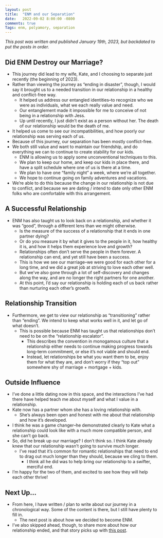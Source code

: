 ```yaml
---
layout: post
title:  "ENM and our Separation"
date:   2022-09-02 8:00:00 -0800
comments: true
Tags: enm, polyamory, separation
---
```


_This post was written and published January 19th, 2023, but backdated to put the posts in order._

## Did ENM Destroy our Marriage?

* This journey did lead to my wife, Kate, and I choosing to separate just recently (the beginning of 2023).
* Rather than viewing the journey as “ending in disaster”, though, I would say it brought us to a needed transition in our relationship in a healthy and conflict-free way. 
    * It helped us address our entangled identities–to recognize who we were as individuals, what we each really value and need.
    * Our entanglement made it impossible for me to conceive of not being in a relationship with Jess. 
    * Up until recently, I just didn’t exist as a person without her. The death of our relationship would be the death of me.
* It helped us come to see our incompatibilities, and how poorly our relationship was serving each of us.
* Because of this journey, our separation has been mostly conflict-free. 
* We both still value and want to maintain our friendship, and do everything we can to continue to create stability for our kids.
    * ENM is allowing us to apply some unconventional techniques to this. 
    * We plan to keep our home, and keep our kids in place there, and have a split schedule where one of us is there at a time.
    * We plan to have one “family night” a week, where we’re all together.
    * We hope to continue going on family adventures and vacations.
* We’re able to do this because the change in our relationship is not due to conflict, and because we are dating / intend to date only other ENM folks who are comfortable with this arrangement.

## A Successful Relationship

* ENM has also taught us to look back on a relationship, and whether it was “good”, through a different lens than we might otherwise.
    * Is the measure of the success of a relationship that it ends in one partner dying? 
    * Or do you measure it by what it gives to the people in it, how healthy it is, and how it helps them experience love and growth?
    * Relationships often don’t serve the people in them forever. A relationship can end, and yet still have been a success. 
    * This is how we see our marriage–we were good for each other for a long time, and we did a great job at striving to love each other well.
    * But we’ve also gone through a lot of self-discovery and changes along the way, and are no longer the right partners for one another. 
    * At this point, I’d say our relationship is holding each of us back rather than nurturing each other’s growth.

## Relationship Transition

* Furthermore, we get to view our relationship as “transitioning” rather than “ending”. We intend to keep what works well in it, and let go of what doesn’t. 
    * This is possible because ENM has taught us that relationships don’t need to be on the “relationship escalator”. 
        * This describes the convention in monogamous culture that a relationship either needs to continue making progress towards long-term commitment, or else it’s not viable and should end.
        * Instead, let relationships be what you want them to be, enjoy them for what they are, and don’t worry if they “top out” somewhere shy of marriage + mortgage + kids.

## Outside Influence


* I’ve done a little dating now in this space, and the interactions I’ve had there have helped teach me about myself and what I value in a relationship.
* Kate now has a partner whom she has a loving relationship with.
   * She’s always been open and honest with me about that relationship and how it’s developed.
* I think he was a game changer–he demonstrated clearly to Kate what a relationship could look like with a much more compatible person, and she can’t go back.
* So, did he break up our marriage? I don’t think so. I think Kate already knew that our relationship wasn’t going to survive much longer.
    * I’ve read that it’s common for romantic relationships that need to end to drag out much longer than they should, because we cling to them.
         * I think all he did was to help bring our relationship to a swifter, merciful end.
* I’m happy for the two of them, and excited to see how they will help each other thrive!


## Next Up…

* From here, I have written / plan to write about our journey in a chronological way. Some of the content is there, but I still have plenty to fill in. 
    * The next post is about how we decided to become ENM.
* I’ve also skipped ahead, though, to share more about how our relationship ended, and that story picks up with [this post](https://ryandonovanenm.github.io/2023/01/04/our-decision-to-separate/). 



